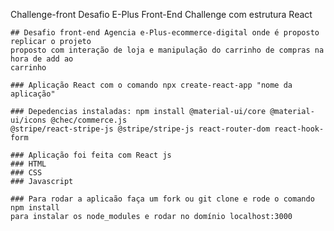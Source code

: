 Challenge-front
Desafio E-Plus Front-End Challenge com estrutura React

```
## Desafio front-end Agencia e-Plus-ecommerce-digital onde é proposto replicar o projeto
proposto com interação de loja e manipulação do carrinho de compras na hora de add ao
carrinho
```

```
### Aplicação React com o comando npx create-react-app "nome da aplicação"
```

```
### Depedencias instaladas: npm install @material-ui/core @material-ui/icons @chec/commerce.js
@stripe/react-stripe-js @stripe/stripe-js react-router-dom react-hook-form
```

```
### Aplicação foi feita com React js
### HTML
### CSS
### Javascript
```

```
### Para rodar a aplicaão faça um fork ou git clone e rode o comando npm install
para instalar os node_modules e rodar no domínio localhost:3000
```

```

```

```

```

```

```

```

```
